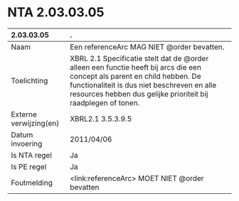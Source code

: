 # NTA 2.03.03.05

 2.03.03.05 | . 
 :--- | :--- 
 Naam | Een referenceArc MAG NIET @order bevatten. 
 Toelichting | XBRL 2.1 Specificatie stelt dat de @order alleen een functie heeft bij arcs die een concept als parent en child hebben. De functionaliteit is dus niet beschreven en alle resources hebben dus gelijke prioriteit bij raadplegen of tonen. 
 Externe verwijzing(en) | XBRL2.1 3.5.3.9.5 
 Datum invoering | 2011/04/06 
 Is NTA regel | Ja 
 Is PE regel | Ja 
 Foutmelding | &lt;link:referenceArc&gt; MOET NIET @order bevatten 
